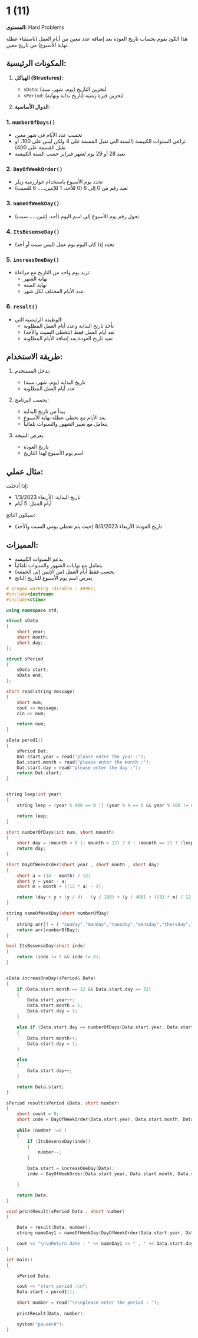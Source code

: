 # 1 (11)

**المستوى:** Hard Problems

هذا الكود يقوم بحساب تاريخ العودة بعد إضافة عدد معين من أيام العمل (باستثناء عطلة نهاية الأسبوع) من تاريخ معين.

## المكونات الرئيسية:

1. **الهياكل (Structures)**:
   - `sData`: لتخزين التاريخ (يوم، شهر، سنة)
   - `sPeriod`: لتخزين فترة زمنية (تاريخ بداية ونهاية)

2. **الدوال الأساسية**:

### 1. `numberOfDays()`
- تحسب عدد الأيام في شهر معين
- تراعي السنوات الكبيسة (السنة التي تقبل القسمة على 4 ولكن ليس على 100، أو تقبل القسمة على 400)
- تعيد 28 أو 29 يوم لشهر فبراير حسب السنة الكبيسة

### 2. `DayOfWeekOrder()`
- تحدد يوم الأسبوع باستخدام خوارزمية زيلر
- تعيد رقم من 0 إلى 6 (0 للأحد، 1 للإثنين،...، 6 للسبت)

### 3. `nameOfWeekDay()`
- تحول رقم يوم الأسبوع إلى اسم اليوم (أحد، إثنين،...، سبت)

### 4. `ItsBesenseDay()`
- تحدد إذا كان اليوم يوم عمل (ليس سبت أو أحد)

### 5. `increasOneDay()`
- تزيد يوم واحد من التاريخ مع مراعاة:
  - نهاية الشهر
  - نهاية السنة
  - عدد الأيام المختلف لكل شهر

### 6. `result()`
- الوظيفة الرئيسية التي:
  - تأخذ تاريخ البداية وعدد أيام العمل المطلوبة
  - تعد أيام العمل فقط (تتخطى السبت والأحد)
  - تعيد تاريخ العودة بعد إضافة الأيام المطلوبة

## طريقة الاستخدام:

1. يدخل المستخدم:
   - تاريخ البداية (يوم، شهر، سنة)
   - عدد أيام العمل المطلوبة

2. يحسب البرنامج:
   - يبدأ من تاريخ البداية
   - يعد الأيام مع تخطي عطلة نهاية الأسبوع
   - يتعامل مع تغيير الشهور والسنوات تلقائياً

3. يعرض النتيجة:
   - تاريخ العودة
   - اسم يوم الأسبوع لهذا التاريخ

## مثال عملي:
إذا أدخلت:
- تاريخ البداية: الأربعاء 1/3/2023
- أيام العمل: 5 أيام

سيكون الناتج:
- تاريخ العودة: الأربعاء 8/3/2023 (حيث يتم تخطي يومي السبت والأحد)

## المميزات:
- يدعم السنوات الكبيسة
- يتعامل مع نهايات الشهور والسنوات تلقائياً
- يحسب فقط أيام العمل (من الإثنين إلى الجمعة)
- يعرض اسم يوم الأسبوع للتاريخ الناتج

```cpp
# pragma warning (disable : 4996);
#include<iostream>
#include<ctime>

using namespace std;

struct sData
{
	short year;
	short month;
	short day;
};

struct sPeriod
{
	sData start;
	sData end;
};

short read(string message)
{
	short num;
	cout << message;
	cin >> num;

	return num;
}

sData perod1()
{
	sPeriod Dat;
	Dat.start.year = read("please enter the year :");
	Dat.start.month = read("please enter the month :");
	Dat.start.day = read("please enter the day :");
	return Dat.start;
}


string leep(int year)
{
	string leep = (year % 400 == 0 || (year % 4 == 0 && year % 100 != 0)) ? "leep" : "not leep";

	return leep;
}

short numberOfDays(int num, short mounth)
{
	short day = (mounth < 0 || mounth > 12) ? 0 : (mounth == 2) ? (leep(num) == "leep") ? 29 : 28 : (mounth == 4 || mounth == 6 || mounth == 9 || mounth == 11) ? 30 : 31;
	return day;
}

short DayOfWeekOrder(short year , short month , short day)
{
	short a = (14 - month) / 12;
	short y = year - a;
	short m = month + ((12 * a) - 2);

	return (day + y + (y / 4) - (y / 100) + (y / 400) + ((31 * m) / 12)) % 7;
}

string nameOfWeekDay(short numberOfDay)
{
	string arr[] = { "sunday","monday","tuesday","wensday","thersday","friday","suterday" };
	return arr[numberOfDay];
}

bool ItsBesenseDay(short inde)
{
	return (inde != 5 && inde != 6);
}


sData increasOneDay(sPeriod& Data)
{
	if (Data.start.month == 12 && Data.start.day == 31)
	{
		Data.start.year++;
		Data.start.month = 1;
		Data.start.day = 1;
	}

	else if (Data.start.day == numberOfDays(Data.start.year, Data.start.month))
	{
		Data.start.month++;
		Data.start.day = 1;
	}

	else
	{
		Data.start.day++;
	}

	return Data.start;
}

sPeriod result(sPeriod &Data, short number)
{
	short count = 0;
	short inde = DayOfWeekOrder(Data.start.year, Data.start.month, Data.start.day);
	
	while (number !=0 )
	{
		if (ItsBesenseDay(inde))
		{
			number--;
		}

		Data.start = increasOneDay(Data);
		inde = DayOfWeekOrder(Data.start.year, Data.start.month, Data.start.day);

	}

	return Data;
}

void printResult(sPeriod Data , short number)
{

	Data = result(Data, number);
	string nameDay1 = nameOfWeekDay(DayOfWeekOrder(Data.start.year, Data.start.month, Data.start.day));

	cout << "\n\nReturn date : " << nameDay1 << " , " << Data.start.day << "/" << Data.start.month << "/" << Data.start.year << endl;
}

int main()
{

	sPeriod Data;

	cout << "start period :\n";
	Data.start = perod1();

	short number = read("\n\nplease enter the period : ");
		
	printResult(Data, number);

	system("pause>0");
}
```